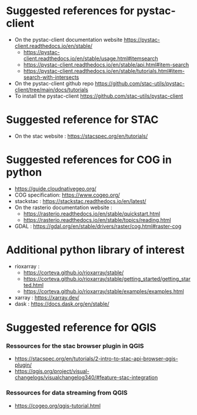 # Suggested references for pystac-client
- On the pystac-client documentation website <https://pystac-client.readthedocs.io/en/stable/>
    - <https://pystac-client.readthedocs.io/en/stable/usage.html#itemsearch>
    - <https://pystac-client.readthedocs.io/en/stable/api.html#item-search>
    - <https://pystac-client.readthedocs.io/en/stable/tutorials.html#item-search-with-intersects>
- On the pystac-client github repo <https://github.com/stac-utils/pystac-client/tree/main/docs/tutorials>
- To install the pystac-client <https://github.com/stac-utils/pystac-client>

# Suggested reference for STAC 
- On the stac website : <https://stacspec.org/en/tutorials/>

# Suggested references for COG in python 
- <https://guide.cloudnativegeo.org/>
- COG specification: <https://www.cogeo.org/>
- stackstac : <https://stackstac.readthedocs.io/en/latest/>
- On the rasterio documentation website :
    - <https://rasterio.readthedocs.io/en/stable/quickstart.html> 
    - <https://rasterio.readthedocs.io/en/stable/topics/reading.html>
- GDAL : <https://gdal.org/en/stable/drivers/raster/cog.html#raster-cog>

# Additional python library of interest 
- rioxarray : 
    - <https://corteva.github.io/rioxarray/stable/>
    - <https://corteva.github.io/rioxarray/stable/getting_started/getting_started.html>
    - <https://corteva.github.io/rioxarray/stable/examples/examples.html>
- xarray : <https://xarray.dev/>
- dask : <https://docs.dask.org/en/stable/>

# Suggested reference for QGIS 
### Ressources for the stac browser plugin in QGIS
- <https://stacspec.org/en/tutorials/2-intro-to-stac-api-browser-qgis-plugin/>
- <https://qgis.org/project/visual-changelogs/visualchangelog340/#feature-stac-integration>

### Ressources for data streaming from QGIS
- <https://cogeo.org/qgis-tutorial.html>